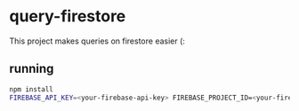 # query-firestore

This project makes queries on firestore easier (:

## running

```bash
npm install
FIREBASE_API_KEY=<your-firebase-api-key> FIREBASE_PROJECT_ID=<your-firebase-project-id> npm start
```
